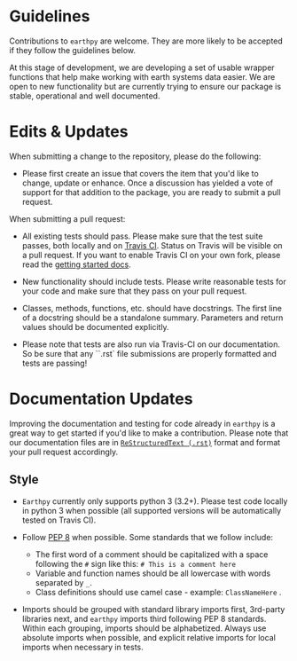 Guidelines
==========

Contributions to `earthpy` are welcome. They are more likely to
be accepted if they follow the guidelines below.

At this stage of development, we are developing a set of
usable wrapper functions that help make working with earth
systems data easier. We are open to new functionality but are currently
trying to ensure our package is stable, operational and well documented.

Edits & Updates
===============

When submitting a change to the repository, please do the following:

- Please first create an issue that covers the item that you'd like to change, update or enhance. Once a discussion has yielded a vote of support for that addition to the package, you are ready to submit a pull request.

When submitting a pull request:

- All existing tests should pass. Please make sure that the test
  suite passes, both locally and on
  [Travis CI](https://travis-ci.org/earthlab/earthpy). Status on
  Travis will be visible on a pull request. If you want to enable
  Travis CI on your own fork, please read the
  [getting started docs](http://about.travis-ci.org/docs/user/getting-started/).

- New functionality should include tests. Please write reasonable
  tests for your code and make sure that they pass on your pull request.

- Classes, methods, functions, etc. should have docstrings. The first
  line of a docstring should be a standalone summary. Parameters and
  return values should be documented explicitly.

- Please note that tests are also run via Travis-CI on our documentation. So be sure that any ``.rst` file submissions are properly formatted and tests are passing!

Documentation Updates
=====================

Improving the documentation and testing for code already in `earthpy`
is a great way to get started if you'd like to make a contribution. Please note
that our documentation files are in [`ReStructuredText (.rst)`](http://www.sphinx-doc.org/en/master/usage/restructuredtext/basics.html) format and format your pull request
accordingly.

Style
-----

- `Earthpy` currently only supports python 3 (3.2+). Please test code locally in
python 3 when
  possible (all supported versions will be automatically tested on
  Travis CI).

- Follow [PEP 8](https://www.python.org/dev/peps/pep-0008/) when possible. Some standards that we follow include:
    - The first word of a comment should be capitalized with a space   following the `#` sign like this: `# This is a comment here`
    - Variable and function names should be all lowercase with words separated by `_`.
    - Class definitions should use camel case - example: `ClassNameHere` .

- Imports should be grouped with standard library imports first,
  3rd-party libraries next, and `earthpy` imports third following PEP 8 standards.
  Within each grouping, imports should be alphabetized. Always use absolute
  imports when possible, and explicit relative imports for local
  imports when necessary in tests.
